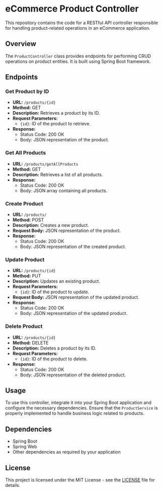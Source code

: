 # eCommerce Product Controller

This repository contains the code for a RESTful API controller responsible for handling product-related operations in an
eCommerce application.

## Overview

The `ProductController` class provides endpoints for performing CRUD operations on product entities. It is built using
Spring Boot framework.

## Endpoints

### Get Product by ID

- **URL:** `/products/{id}`
- **Method:** GET
- **Description:** Retrieves a product by its ID.
- **Request Parameters:**
    - `{id}`: ID of the product to retrieve.
- **Response:**
    - Status Code: 200 OK
    - Body: JSON representation of the product.

### Get All Products

- **URL:** `/products/getAllProducts`
- **Method:** GET
- **Description:** Retrieves a list of all products.
- **Response:**
    - Status Code: 200 OK
    - Body: JSON array containing all products.

### Create Product

- **URL:** `/products/`
- **Method:** POST
- **Description:** Creates a new product.
- **Request Body:** JSON representation of the product.
- **Response:**
    - Status Code: 200 OK
    - Body: JSON representation of the created product.

### Update Product

- **URL:** `/products/{id}`
- **Method:** PUT
- **Description:** Updates an existing product.
- **Request Parameters:**
    - `{id}`: ID of the product to update.
- **Request Body:** JSON representation of the updated product.
- **Response:**
    - Status Code: 200 OK
    - Body: JSON representation of the updated product.

### Delete Product

- **URL:** `/products/{id}`
- **Method:** DELETE
- **Description:** Deletes a product by its ID.
- **Request Parameters:**
    - `{id}`: ID of the product to delete.
- **Response:**
    - Status Code: 200 OK
    - Body: JSON representation of the deleted product.

## Usage

To use this controller, integrate it into your Spring Boot application and configure the necessary dependencies. Ensure
that the `ProductService` is properly implemented to handle business logic related to products.

## Dependencies

- Spring Boot
- Spring Web
- Other dependencies as required by your application

## License

This project is licensed under the MIT License - see the [LICENSE](LICENSE) file for details.

